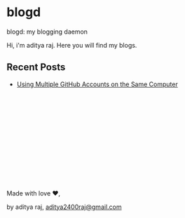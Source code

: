 # blogd
blogd: my blogging daemon

Hi, i'm aditya raj. Here you will find my blogs.

## Recent Posts
- [Using Multiple GitHub Accounts on the Same Computer](./using-multiple-github-accounts-on-the-same-computer/)


<br/>
<br/>
<br/>
<br/>
<br/>
<br/>
<br/>
<br/>
<br/>
<br/>
<br/>
<br/>

Made with love ❤️,

by aditya raj, aditya2400raj@gmail.com
